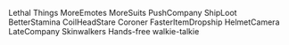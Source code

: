Lethal Things
MoreEmotes
MoreSuits
PushCompany
ShipLoot
BetterStamina
CoilHeadStare
Coroner
FasterItemDropship
HelmetCamera
LateCompany
Skinwalkers
Hands-free walkie-talkie
